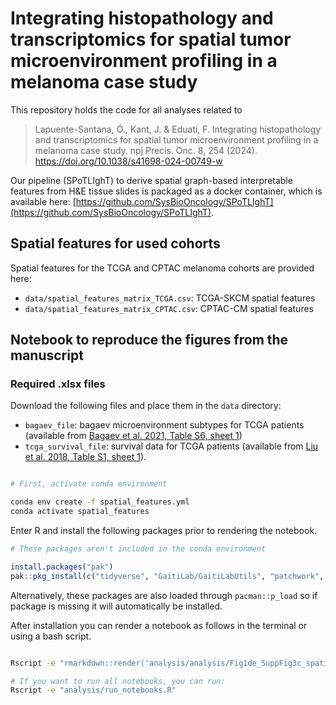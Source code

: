 # Integrating histopathology and transcriptomics for spatial tumor microenvironment profiling in a melanoma case study

This repository holds the code for all analyses related to

> Lapuente-Santana, Ó., Kant, J. & Eduati, F. Integrating histopathology and transcriptomics for spatial tumor microenvironment profiling in a melanoma case study. npj Precis. Onc. 8, 254 (2024). https://doi.org/10.1038/s41698-024-00749-w


Our pipeline (SPoTLIghT) to derive spatial graph-based interpretable features from H&E tissue slides is packaged as a docker container, which is available here:
[https://github.com/SysBioOncology/SPoTLIghT](https://github.com/SysBioOncology/SPoTLIghT).

## Spatial features for used cohorts

Spatial features for the TCGA and CPTAC melanoma cohorts are provided here:

* `data/spatial_features_matrix_TCGA.csv`: TCGA-SKCM spatial features
* `data/spatial_features_matrix_CPTAC.csv`: CPTAC-CM spatial features

## Notebook to reproduce the figures from the manuscript

### Required .xlsx files

Download the following files and place them in the `data` directory:

* `bagaev_file`: bagaev microenvironment subtypes for TCGA patients (available from [Bagaev et al. 2021, Table S6, sheet 1](https://ars.els-cdn.com/content/image/1-s2.0-S1535610821002221-mmc6.xlsx))
* `tcga_survival_file`: survival data for TCGA patients (available from [Liu et al. 2018, Table S1, sheet 1](https://ars.els-cdn.com/content/image/1-s2.0-S0092867418302290-mmc1.xlsx)).

```bash

# First, activate conda environment

conda env create -f spatial_features.yml
conda activate spatial_features

```

Enter R and install the following packages prior to rendering the notebook.

```r
# These packages aren't included in the conda environment

install.packages("pak")
pak::pkg_install(c("tidyverse", "GaitiLab/GaitiLabUtils", "patchwork", "Seurat", "patchwork", "ggplot2", "data.table", "glue", "stringr", "rstatix", "prabhakarlab/Banksy", "satijalab/seurat-wrappers", "ggrastr", "gridExtra" ) )

```

Alternatively, these packages are also loaded through `pacman::p_load` so if package is missing it will automatically be installed.

After installation you can render a notebook as follows in the terminal or using a bash script.

```bash

Rscript -e "rmarkdown::render('analysis/analysis/Fig1de_SuppFig3c_spatial_validation_maps_xenium_skin_panel_w_add_on.Rmd')"

# If you want to run all notebooks, you can run: 
Rscript -e "analysis/run_notebooks.R"
```

